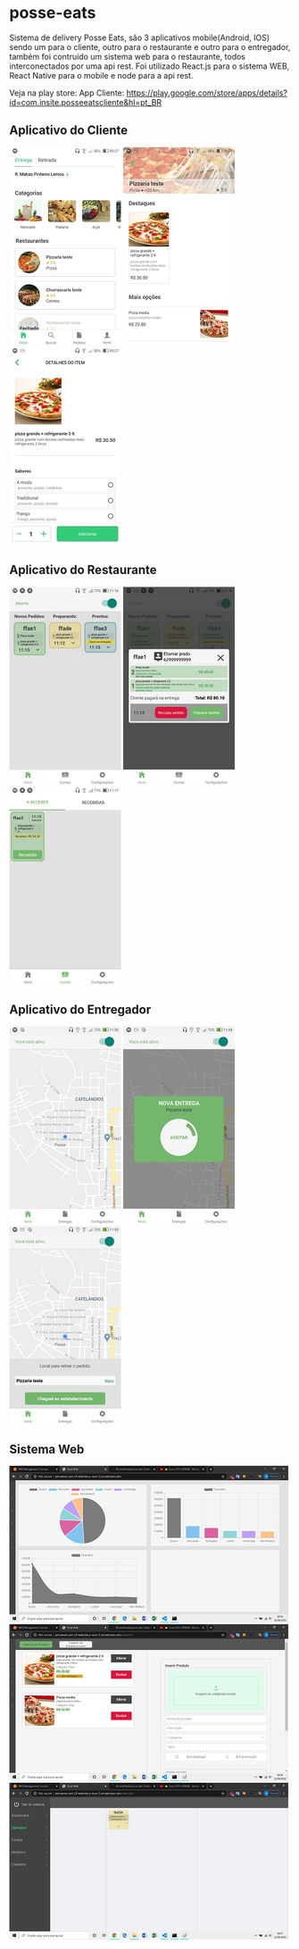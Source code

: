 # posse-eats
Sistema de delivery Posse Eats, são 3 aplicativos mobile(Android, IOS) sendo um para o cliente, outro para o restaurante e outro para o entregador, também foi contruído um sistema web para o restaurante, todos interconectados por uma api rest.
Foi utilizado React.js para o sistema WEB, React Native para o mobile e node para a api rest.

Veja na play store:
App Cliente: https://play.google.com/store/apps/details?id=com.insite.posseeatscliente&hl=pt_BR

## Aplicativo do Cliente
![foto do aplicativo](https://github.com/ElismarPrado/posse-eats/blob/master/Git-fotos/deploy%20posse%20eats/1.jpg)
![foto do aplicativo](https://github.com/ElismarPrado/posse-eats/blob/master/Git-fotos/deploy%20posse%20eats/2.jpg)
![foto do aplicativo](https://github.com/ElismarPrado/posse-eats/blob/master/Git-fotos/deploy%20posse%20eats/3.jpg)

## Aplicativo do Restaurante
![foto do aplicativo](https://github.com/ElismarPrado/posse-eats/blob/master/Git-fotos/deploy%20restaurante/1.jpg)
![foto do aplicativo](https://github.com/ElismarPrado/posse-eats/blob/master/Git-fotos/deploy%20restaurante/2.jpg)
![foto do aplicativo](https://github.com/ElismarPrado/posse-eats/blob/master/Git-fotos/deploy%20restaurante/3.jpg)

## Aplicativo do Entregador
![foto do aplicativo](https://github.com/ElismarPrado/posse-eats/blob/master/Git-fotos/deploy%20entregador/1.jpg)
![foto do aplicativo](https://github.com/ElismarPrado/posse-eats/blob/master/Git-fotos/deploy%20entregador/2.jpg)
![foto do aplicativo](https://github.com/ElismarPrado/posse-eats/blob/master/Git-fotos/deploy%20entregador/3.jpg)

## Sistema Web
![foto do sistema web](https://github.com/ElismarPrado/posse-eats/blob/master/Git-fotos/web/web1.png)
![foto do sistema web](https://github.com/ElismarPrado/posse-eats/blob/master/Git-fotos/web/web2.png)
![foto do sistema web](https://github.com/ElismarPrado/posse-eats/blob/master/Git-fotos/web/web3.png)
